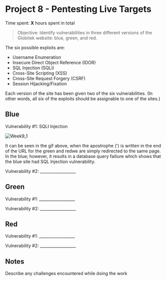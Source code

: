 # Project 8 - Pentesting Live Targets

Time spent: **X** hours spent in total

> Objective: Identify vulnerabilities in three different versions of the Globitek website: blue, green, and red.

The six possible exploits are:
* Username Enumeration
* Insecure Direct Object Reference (IDOR)
* SQL Injection (SQLi)
* Cross-Site Scripting (XSS)
* Cross-Site Request Forgery (CSRF)
* Session Hijacking/Fixation

Each version of the site has been given two of the six vulnerabilities. (In other words, all six of the exploits should be assignable to one of the sites.)

## Blue

Vulnerability #1: SQLI Injection

![Week9_1](https://user-images.githubusercontent.com/32075350/56174054-a816c400-5fbe-11e9-8820-0a9d347a5b29.gif)

It can be seen in the gif above, when the apostrophe (') is written in the end of the URL for the green and redwe are simply redirected to the same page. In the blue; however, it results in a database query failiure which shows that the blue site had SQL Injection vulnerability.


Vulnerability #2: __________________


## Green

Vulnerability #1: __________________

Vulnerability #2: __________________


## Red

Vulnerability #1: __________________

Vulnerability #2: __________________


## Notes

Describe any challenges encountered while doing the work

